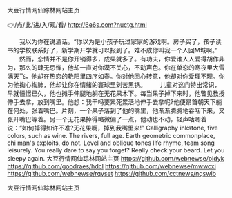 
大豆行情网仙踪林网站主页




👉/点/此/进/入/观/看/ http://6e6s.com?nuctg.html




　　我以为你在说酒话。“你以为是小孩子玩过家家的游戏啊。房子买了，孩子读书的学校联系好了，新学期开学就可以报到了。难不成你叫我一个人回M城啊。”
　　然而，恋情并不是你开销得多，成果就多了。有功夫，你爱谁人人爱得胡作非为，那么的肆无忌惮，他却一直对你漠不关心，不动声色。你在单恋的寒夜里大雪满天飞，他却在热恋的艳阳里四序如春。你对他回心转意，他却对你爱理不理。你为他掏心掏肺，他却让你在情绪的寰球里刻苦黑锅。
　　儿童对这门特出常识，早就憧憬已久，他也摊手伸腿地躺在无花果木下。每当果子掉下来时，他瞥见教授伸手去拿，放到嘴里。他想：我干吗要累死累活地伸手去拿呢?他便昂首朝天下躺在何处，张着嘴巴。片刻，一个果子落到了他的嘴里，他渐渐腾腾地吞咽下来，又张开嘴巴等着。另一个无花果掉得略微偏了一点，他动也不动，轻声咕唧着说：“如何掉得如许不准?无花果啊，掉到我嘴里来!”
Calligraphy inkstone, five colors, such as wine.
The rivers, full age.
Earth geometric commonplace, chi man's exploits, do not.
Level and oblique tones life rhyme, team song leisurely.
You really dare to say you forget?
Really check your beard.
Let you sleepy again.
大豆行情网仙踪林网站主页 https://github.com/webnewse/oidyk
https://github.com/goodraes/hdcl
https://github.com/webnewse/mwwcxi
https://github.com/webnewse/rqyset
https://github.com/cctnews/nqswib





大豆行情网仙踪林网站主页
